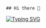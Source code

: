                                                                                                   ## Hi there 👋

<!--
**Dosrui78/Dosrui78** is a ✨ _special_ ✨ repository because its `README.md` (this file) appears on your GitHub profile.

<!--   my-ticker -->    
[![Typing SVG](https://readme-typing-svg.herokuapp.com?color=%2336BCF7&center=true&vCenter=true&width=600&lines=Hi+there+👋,+I+am+Andrej+Marinchenko;+Welcome+to+My+Profile!;Over+4+years+of+programming+experience;Always+learning+new+things+;Machine+learning+enthusiast+;Kaggle+community+member)](https://git.io/typing-svg)
